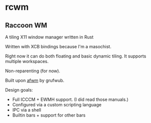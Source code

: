 # rcwm
## Raccoon WM
A tiling X11 window manager written in Rust

Written with XCB bindings because I'm a masochist.

Right now it can do both floating and basic dynamic tiling.
It supports multiple workspaces.

Non-reparenting (for now).

Built upon [afwm](https://iim.gay:8080/afwm/about/) by grufwub.

Design goals:
- Full ICCCM + EWMH support. (I did read those manuals.)
- Configured via a custom scripting language
- IPC via a shell
- Builtin bars + support for other bars